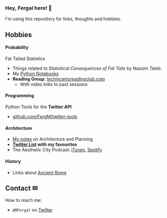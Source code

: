 ### Hey, Fergal here! 👋

I'm using this repository for links, thoughts and hobbies.

## Hobbies
#### Probability
Fat Tailed Statistics
* Things related to *Statistical Consequences of Fat Tails* by Nassim Taleb.
* My [Python Notebooks](https://github.com/FergM/fattails/blob/main/notebooks/README.md)
* **Reading Group**: [techincertoreadingclub.com](http://www.techincertoreadingclub.com/)
    * With video links to past sessions

#### Programming
Python Tools for the **Twitter API** 
* [github.com/FergM/twitter-tools](https://github.com/FergM/twitter-tools)

#### Architecture
* [My notes](https://github.com/FergM/architecture) on Architecture and Planning
* **[Twitter List](https://twitter.com/i/lists/1322508700649750528) with my favourites**
* The Aesthetic City Podcast: [iTunes](https://podcasts.apple.com/lu/podcast/the-aesthetic-city/id1613784991), [Spotify](https://open.spotify.com/show/4cU3tcGKXiziKGuvfd3KIa)

#### History
* Links about [Ancient Rome](./history.md#ancient-rome)


## Contact ✉
How to reach me: 
* `@MFergal` on [Twitter](https://twitter.com/MFergal)
